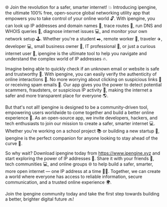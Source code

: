 🌐 Join the revolution for a safer, smarter internet! 💥 Introducing ipengine, the ultimate 100% free, open-source global networking utility app that empowers you to take control of your online world 🔓. With ipengine, you can look up IP addresses and domain names 📍, trace routes 👣, run DNS and WHOIS queries 🔎, diagnose internet issues 💻, and monitor your own network setup 🕹️. Whether you're a student ✒️, remote worker 🏢, traveler ✈️, developer 💻, small business owner 💸, IT professional 💼, or just a curious internet user 🤔, ipengine is the ultimate tool to help you navigate and understand the complex world of IP addresses 🔥.

Imagine being able to quickly check if an unknown email or website is safe and trustworthy 👀. With ipengine, you can easily verify the authenticity of online interactions 💯. No more worrying about clicking on suspicious links 🚫 or receiving spam emails 📧. Our app gives you the power to detect potential scammers, fraudsters, or suspicious IP activity 🔴, making the internet a safer and more transparent place for everyone 🌎.

But that's not all! ipengine is designed to be a community-driven tool, empowering users worldwide to come together and build a better online experience 👥. As an open-source app, we invite developers, hackers, and tech enthusiasts to join our mission to create a safer, smarter internet 💻. Whether you're working on a school project 📚 or building a new startup 🔩, ipengine is the perfect companion for anyone looking to stay ahead of the curve 🎯.

So why wait? Download ipengine today from https://www.ipengine.xyz and start exploring the power of IP addresses 🔧. Share it with your friends 👫, tech communities 💻, and online groups 🌐 to help build a safer, smarter, more open internet — one IP address at a time 🚀✨. Together, we can create a world where everyone has access to reliable information, secure communication, and a trusted online experience 🌍.

Join the ipengine community today and take the first step towards building a better, brighter digital future 🔜!